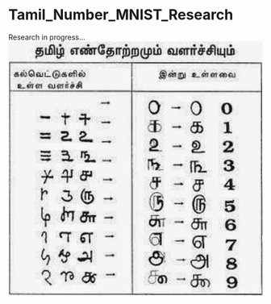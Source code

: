 # Tamil_Number_MNIST_Research
Research in progress...
![Tamil Number MNIST](https://github.com/aswit3/Tamil_Number_MNIST_Research/blob/master/tamil_num.jpeg)
